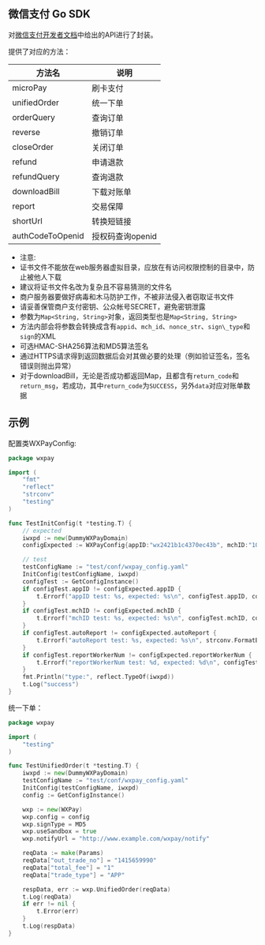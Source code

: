 微信支付 Go SDK
------

对[微信支付开发者文档](https://pay.weixin.qq.com/wiki/doc/api/index.html)中给出的API进行了封装。

提供了对应的方法：

|方法名 | 说明 |
|--------|--------|
|microPay| 刷卡支付 |
|unifiedOrder | 统一下单|
|orderQuery | 查询订单 |
|reverse | 撤销订单 |
|closeOrder|关闭订单|
|refund|申请退款|
|refundQuery|查询退款|
|downloadBill|下载对账单|
|report|交易保障|
|shortUrl|转换短链接|
|authCodeToOpenid|授权码查询openid|

* 注意:
* 证书文件不能放在web服务器虚拟目录，应放在有访问权限控制的目录中，防止被他人下载
* 建议将证书文件名改为复杂且不容易猜测的文件名
* 商户服务器要做好病毒和木马防护工作，不被非法侵入者窃取证书文件
* 请妥善保管商户支付密钥、公众帐号SECRET，避免密钥泄露
* 参数为`Map<String, String>`对象，返回类型也是`Map<String, String>`
* 方法内部会将参数会转换成含有`appid`、`mch_id`、`nonce_str`、`sign\_type`和`sign`的XML
* 可选HMAC-SHA256算法和MD5算法签名
* 通过HTTPS请求得到返回数据后会对其做必要的处理（例如验证签名，签名错误则抛出异常）
* 对于downloadBill，无论是否成功都返回Map，且都含有`return_code`和`return_msg`，若成功，其中`return_code`为`SUCCESS`，另外`data`对应对账单数据


## 示例
配置类WXPayConfig:
```go
package wxpay

import (
	"fmt"
	"reflect"
	"strconv"
	"testing"
)

func TestInitConfig(t *testing.T) {
	// expected
	iwxpd := new(DummyWXPayDomain)
	configExpected := WXPayConfig{appID:"wx2421b1c4370ec43b", mchID:"10000100", autoReport:true, reportWorkerNum:6, wxPayDomain:iwxpd}

	// test
	testConfigName := "test/conf/wxpay_config.yaml"
	InitConfig(testConfigName, iwxpd)
	configTest := GetConfigInstance()
	if configTest.appID != configExpected.appID {
		t.Errorf("appID test: %s, expected: %s\n", configTest.appID, configExpected.appID)
	}
	if configTest.mchID != configExpected.mchID {
		t.Errorf("mchID test: %s, expected: %s\n", configTest.mchID, configExpected.mchID)
	}
	if configTest.autoReport != configExpected.autoReport {
		t.Errorf("autoReport test: %s, expected: %s\n", strconv.FormatBool(configTest.autoReport), strconv.FormatBool(configExpected.autoReport))
	}
	if configTest.reportWorkerNum != configExpected.reportWorkerNum {
		t.Errorf("reportWorkerNum test: %d, expected: %d\n", configTest.reportWorkerNum, configExpected.reportWorkerNum)
	}
	fmt.Println("type:", reflect.TypeOf(iwxpd))
	t.Log("success")
}
```

统一下单：

```go
package wxpay

import (
	"testing"
)

func TestUnifiedOrder(t *testing.T) {
	iwxpd := new(DummyWXPayDomain)
	testConfigName := "test/conf/wxpay_config.yaml"
	InitConfig(testConfigName, iwxpd)
	config := GetConfigInstance()

	wxp := new(WXPay)
	wxp.config = config
	wxp.signType = MD5
	wxp.useSandbox = true
	wxp.notifyUrl = "http://www.example.com/wxpay/notify"

	reqData := make(Params)
	reqData["out_trade_no"] = "1415659990"
	reqData["total_fee"] = "1"
	reqData["trade_type"] = "APP"

	respData, err := wxp.UnifiedOrder(reqData)
	t.Log(reqData)
	if err != nil {
		t.Error(err)
	}
	t.Log(respData)
}
```